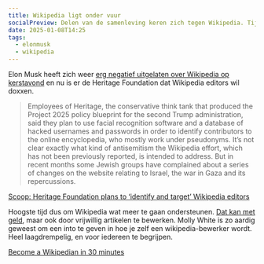 ```yaml
---
title: Wikipedia ligt onder vuur
socialPreview: Delen van de samenleving keren zich tegen Wikipedia. Tijd voor actie.
date: 2025-01-08T14:25
tags:
  - elonmusk
  - wikipedia 
---
```


Elon Musk heeft zich weer [erg negatief uitgelaten over Wikipedia op kerstavond](https://www.newsweek.com/elon-musk-takes-aim-wikipedia-fund-raising-editing-political-woke-2005742) en nu is er de Heritage Foundation dat Wikipedia editors wil doxxen.

> Employees of Heritage, the conservative think tank that produced the Project 2025 policy blueprint for the second Trump administration, said they plan to use facial recognition software and a database of hacked usernames and passwords in order to identify contributors to the online encyclopedia, who mostly work under pseudonyms. It’s not clear exactly what kind of antisemitism the Wikipedia effort, which has not been previously reported, is intended to address. But in recent months some Jewish groups have complained about a series of changes on the website relating to Israel, the war in Gaza and its repercussions.

[Scoop: Heritage Foundation plans to ‘identify and target’ Wikipedia editors](https://forward.com/news/686797/heritage-foundation-wikipedia-antisemitism/)

Hoogste tijd dus om Wikipedia wat meer te gaan ondersteunen. [Dat kan met geld](https://donate.wikimedia.org/), maar ook door vrijwillig artikelen te bewerken. Molly White is zo aardig geweest om een into te geven in hoe je zelf een wikipedia-bewerker wordt. Heel laagdrempelig, en voor iedereen te begrijpen.

[Become a Wikipedian in 30 minutes](https://m.youtube.com/watch?v=bRRHR1NEOqE)
